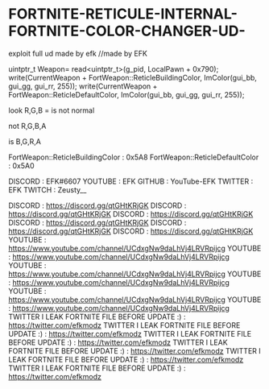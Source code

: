 # FORTNITE-RETICULE-INTERNAL-FORTNITE-COLOR-CHANGER-UD-
exploit full ud made by efk
//made by EFK

uintptr_t Weapon= read<uintptr_t>(g_pid, LocalPawn + 0x790);
write<ImU32>(CurrentWeapon + FortWeapon::ReticleBuildingColor, ImColor(gui_bb, gui_gg, gui_rr, 255));
write<ImU32>(CurrentWeapon + FortWeapon::ReticleDefaultColor, ImColor(gui_bb, gui_gg, gui_rr, 255));

look R,G,B = is not normal

not R,G,B,A

is B,G,R,A

FortWeapon::ReticleBuildingColor : 0x5A8
FortWeapon::ReticleDefaultColor : 0x5A0


DISCORD : EFK#6607
YOUTUBE : EFK
GITHUB : YouTube-EFK
TWITTER : EFK
TWITCH : Zeusty__


  DISCORD : https://discord.gg/qtGHtKRjGK DISCORD : https://discord.gg/qtGHtKRjGK DISCORD : https://discord.gg/qtGHtKRjGK DISCORD : https://discord.gg/qtGHtKRjGK DISCORD : https://discord.gg/qtGHtKRjGK DISCORD : https://discord.gg/qtGHtKRjGK
YOUTUBE : https://www.youtube.com/channel/UCdxgNw9daLhVj4LRVRpijcg YOUTUBE : https://www.youtube.com/channel/UCdxgNw9daLhVj4LRVRpijcg YOUTUBE : https://www.youtube.com/channel/UCdxgNw9daLhVj4LRVRpijcg YOUTUBE : https://www.youtube.com/channel/UCdxgNw9daLhVj4LRVRpijcg YOUTUBE : https://www.youtube.com/channel/UCdxgNw9daLhVj4LRVRpijcg YOUTUBE : https://www.youtube.com/channel/UCdxgNw9daLhVj4LRVRpijcg
TWITTER I LEAK FORTNITE FILE BEFORE UPDATE :) : https://twitter.com/efkmodz TWITTER I LEAK FORTNITE FILE BEFORE UPDATE :) : https://twitter.com/efkmodz TWITTER I LEAK FORTNITE FILE BEFORE UPDATE :) : https://twitter.com/efkmodz TWITTER I LEAK FORTNITE FILE BEFORE UPDATE :) : https://twitter.com/efkmodz TWITTER I LEAK FORTNITE FILE BEFORE UPDATE :) : https://twitter.com/efkmodz TWITTER I LEAK FORTNITE FILE BEFORE UPDATE :) : https://twitter.com/efkmodz
